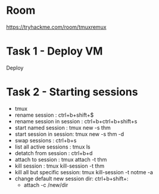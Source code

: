 # Room
https://tryhackme.com/room/tmuxremux

# Task 1 - Deploy VM
Deploy

# Task 2 - Starting sessions
* tmux
* rename session : ctrl+b+shift+$
* rename session in session : ctrl+b+ctrl+b+shift+s
* start named session : tmux new -s thm
* start session in session: tmux new -s thm -d
* swap sessions : ctrl+b+s
* list all active sessions : tmux ls
* detatch from session : ctrl+b+d
* attach to session : tmux attach -t thm
* kill session : tmux kill-session -t thm
* kill all but specific session: tmux kill-session -t notme -a
* change default new session dir: ctrl+b+shift+:
  * attach -c /new/dir